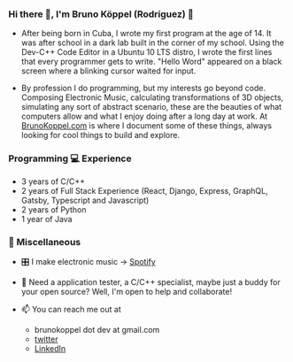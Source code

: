 ### Hi there 👋, I'm Bruno Köppel (Rodríguez) 🙇

- After being born in Cuba, I wrote my first program at the age of 14. It was after school in a dark lab built in the corner of my school. Using the Dev-C++ Code Editor in a Ubuntu 10 LTS distro, I wrote the first lines that every programmer gets to write. "Hello Word" appeared on a black screen where a blinking cursor waited for input.

- By profession I do programming, but my interests go beyond code. Composing Electronic Music, calculating transformations of 3D objects, simulating any sort of abstract scenario, these are the beauties of what computers allow and what I enjoy doing after a long day at work. At [BrunoKoppel.com](http://brunokoppel.com) is where I document some of these things, always looking for cool things to build and explore.

### Programming 💻 Experience

- 3 years of C/C++
- 2 years of Full Stack Experience (React, Django, Express, GraphQL, Gatsby, Typescript and Javascript)
- 2 years of Python
- 1 year of Java

### 🎨 Miscellaneous 

- 🎛 I make electronic music -> [Spotify](https://open.spotify.com/artist/6BdSmIpqVam6MashlNUOoK?si=f8mVigR-TQaATPULzTWL-w) 

- 👯 Need a application tester, a C/C++ specialist, maybe just a buddy for your open source? Well, I'm open to help and collaborate!

- 📫 You can reach me out at
  - brunokoppel dot dev at gmail.com 
  - [twitter](https://twitter.com/Brunokoppel)
  - [LinkedIn](https://www.linkedin.com/in/bruno-koppel)



<!--
**BrunoKoppel/brunokoppel** is a ✨ _special_ ✨ repository because its `README.md` (this file) appears on your GitHub profile.

Here are some ideas to get you started:

- 🔭 I’m currently working on ...
- 🌱 I’m currently learning ...
- 👯 I’m looking to collaborate on ...
- 🤔 I’m looking for help with ...
- 💬 Ask me about ...
- 📫 How to reach me: ...
- 😄 Pronouns: ...
- ⚡ Fun fact: ...
-->
